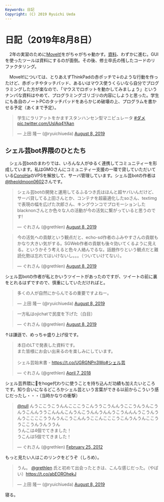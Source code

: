 ```yaml
---
Keywords: 日記
Copyright: (C) 2019 Ryuichi Ueda
---
```


# 日記（2019年8月8日）

　2年の実習のために[MoveIt!](https://moveit.ros.org/)をがちゃがちゃ動かす。[資料](https://ryuichiueda.github.io/manipulator_practice_b3/lesson2.html)、わずかに進む。GUIを使ったツールは資料にするのが面倒。その後、修士卒氏の残したコードのリファクタリング。


　MoveIt!については、とりあえずThinkPadの赤ポッチで↓のような行動を作ったけど、赤ポッチやタッチパッド、あるいはマウス使うくらいなら自分でプログラミングした方が楽なので、「マウスでロボットを動かしてみましょう」というナンパな資料はやめて、プログラミングゴリゴリの内容にしようと思った。学生にも各自のノートPCのタッチパッドをあらかじめ破壊の上、プログラムを書かせる予定（あくまで予定）。

<blockquote class="twitter-tweet"><p lang="ja" dir="ltr">学生にラリアットをかますスタンハンセン型マニピュレータ <a href="https://twitter.com/hashtag/%E3%83%80%E3%83%A1?src=hash&amp;ref_src=twsrc%5Etfw">#ダメ</a> <a href="https://t.co/UslAq4YAan">pic.twitter.com/UslAq4YAan</a></p>&mdash; 上田 隆一 (@ryuichiueda) <a href="https://twitter.com/ryuichiueda/status/1159277698608271360?ref_src=twsrc%5Etfw">August 8, 2019</a></blockquote> <script async src="https://platform.twitter.com/widgets.js" charset="utf-8"></script>


## シェル芸bot界隈のひとたち

　シェル芸botのまわりでは、いろんな人がゆるく連携してコミュニティーを形成しています。私はGMOさんにコミュニティー支援の一環で貸していただいている[ConoHa](https://www.conoha.jp/)のVPSを解放して、サーバ管理しています。シェル芸botの作者は[@theoldmoon0602](https://twitter.com/theoldmoon0602)さんです。

<blockquote class="twitter-tweet" data-partner="tweetdeck"><p lang="ja" dir="ltr">シェル芸botの開発と運用してるふるつき氏はほんと超ヤバいんだけど、サーバ貸してる上田さんとか、コンテナを超最適化したsoさん、textimgで表現の幅を広げた次郎さん、キングウンコでプロモーションしたblacknonさんとか色々な人の活動が今の活気に繋がっていると思うのです!</p>&mdash; ぐれさん (@grethlen) <a href="https://twitter.com/grethlen/status/1159400819638382592?ref_src=twsrc%5Etfw">August 8, 2019</a></blockquote>

<blockquote class="twitter-tweet" data-conversation="none"><p lang="ja" dir="ltr">今の活気への貢献という観点だと、echo-sd作者のふみやすさんの貢献もかなり大きい気がする。SGWeb作者の貢献も後々効いてくるように見える。というかそう考えると色々人絡んでるな。話題作りという観点だと難読化勢は忘れてはいけないし。。。（ついていけてない）。</p>&mdash; ぐれさん (@grethlen) <a href="https://twitter.com/grethlen/status/1159404622773202944?ref_src=twsrc%5Etfw">August 8, 2019</a></blockquote> <script async src="https://platform.twitter.com/widgets.js" charset="utf-8"></script>

シェル芸botの作者が私とかいうツイートがあったのですが、ツイートの前に裏をとれるはずですので、慎重にしていただければと。

<blockquote class="twitter-tweet"><p lang="ja" dir="ltr">多くの人が自然にからんでるの重要ですよねー。</p>&mdash; 上田 隆一 (@ryuichiueda) <a href="https://twitter.com/ryuichiueda/status/1159401639549100032?ref_src=twsrc%5Etfw">August 8, 2019</a></blockquote> <script async src="https://platform.twitter.com/widgets.js" charset="utf-8"></script>


<blockquote class="twitter-tweet" data-conversation="none"><p lang="ja" dir="ltr">一方私はojichatで民度を下げた（白目）</p>&mdash; ぐれさん (@grethlen) <a href="https://twitter.com/grethlen/status/1159401286946709504?ref_src=twsrc%5Etfw">August 8, 2019</a></blockquote> <script async src="https://platform.twitter.com/widgets.js" charset="utf-8"></script>

↑は謙遜で、めっちゃ盛り上げ役です。

<blockquote class="twitter-tweet"><p lang="ja" dir="ltr">本日のLTで発表した資料です。<br>また皆様にお会い出来るのを楽しみにしています。<br><br>シェル芸始末書 - <a href="https://t.co/UGRGNPn3Wo">https://t.co/UGRGNPn3Wo</a><a href="https://twitter.com/hashtag/%E3%82%B7%E3%82%A7%E3%83%AB%E8%8A%B8?src=hash&amp;ref_src=twsrc%5Etfw">#シェル芸</a></p>&mdash; ぐれさん (@grethlen) <a href="https://twitter.com/grethlen/status/982639011427639297?ref_src=twsrc%5Etfw">April 7, 2018</a></blockquote> <script async src="https://platform.twitter.com/widgets.js" charset="utf-8"></script>

シェル芸界隈に💩をhoge代わりに使うことを持ち込んだ功績も加えたいところです。知り合いになるどころかシェル芸という言葉ができる以前からこういう感じだったし・・・（当時かなりの衝撃）


<blockquote class="twitter-tweet"><p lang="ja" dir="ltr"><a href="https://twitter.com/null?ref_src=twsrc%5Etfw">@null</a> んうここうこうんんこここうこんううこうんんうここうんうんこうんうこんんううこんんんこんうんこうんんうんんうこうんんんうこうんうんうここここううんうんこうこんんうここんこここうこんうんうんここううここうんうんううん<br>うんこは4個でてきました！<br>うこんは5個でてきました！</p>&mdash; ぐれさん (@grethlen) <a href="https://twitter.com/grethlen/status/173276836678205440?ref_src=twsrc%5Etfw">February 25, 2012</a></blockquote> <script async src="https://platform.twitter.com/widgets.js" charset="utf-8"></script>

もっと見たい人はこのリンクをどうぞ（しろめ）。

<blockquote class="twitter-tweet" data-partner="tweetdeck"><p lang="ja" dir="ltr">うん。 <a href="https://twitter.com/grethlen?ref_src=twsrc%5Etfw">@grethlen</a> 氏と初めて出会ったときは、こんな感じだった。（やばい）<a href="https://t.co/abEOROhekJ">https://t.co/abEOROhekJ</a></p>&mdash; 上田 隆一 (@ryuichiueda) <a href="https://twitter.com/ryuichiueda/status/1159468555034738689?ref_src=twsrc%5Etfw">August 8, 2019</a></blockquote>
<script async src="https://platform.twitter.com/widgets.js" charset="utf-8"></script>



寝る。
